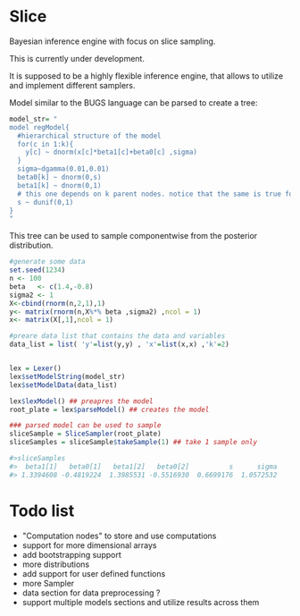 # Slice
Bayesian inference engine with focus on slice sampling.



This is currently under development.

It is supposed to be a highly flexible inference engine, that allows to utilize and implement different samplers.




Model similar to the BUGS language can be parsed to create a tree:
```R
model_str= "
model regModel{
  #hierarchical structure of the model
  for(c in 1:k){
    y[c] ~ dnorm(x[c]*beta1[c]+beta0[c] ,sigma)
  }
  sigma~dgamma(0.01,0.01)
  beta0[k] ~ dnorm(0,s)
  beta1[k] ~ dnorm(0,1)
  # this one depends on k parent nodes. notice that the same is true for sigma.
  s ~ dunif(0,1)
}
"
```



This tree can be used to sample componentwise from the posterior distribution.


```R
#generate some data
set.seed(1234)
n <- 100
beta   <- c(1.4,-0.8)
sigma2 <- 1
X<-cbind(rnorm(n,2,1),1)
y<- matrix(rnorm(n,X%*% beta ,sigma2) ,ncol = 1)
x<- matrix(X[,1],ncol = 1)

#preare data list that contains the data and variables
data_list = list( 'y'=list(y,y) , 'x'=list(x,x) ,'k'=2)


lex = Lexer()
lex$setModelString(model_str)
lex$setModelData(data_list)

lex$lexModel() ## preapres the model
root_plate = lex$parseModel() ## creates the model

### parsed model can be used to sample
sliceSample = SliceSampler(root_plate)
sliceSamples = sliceSample$takeSample(1) ## take 1 sample only

#>sliceSamples
#>  beta1[1]   beta0[1]   beta1[2]   beta0[2]          s      sigma 
#> 1.3394608 -0.4819224  1.3985531 -0.5516930  0.6699176  1.0572532 

```



# Todo list

* "Computation nodes" to store and use computations
* support for more dimensional arrays
* add bootstrapping support
* more distributions
* add support for user defined functions
* more Sampler 
* data section for data preprocessing ?
* support multiple models sections and utilize results across them
